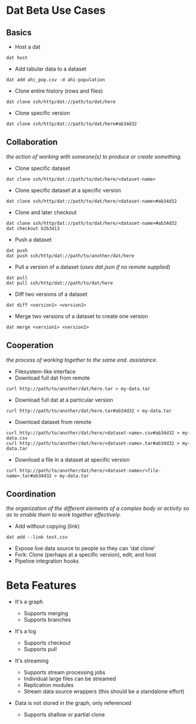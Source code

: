 # Dat Beta Use Cases

## Basics

- Host a dat
```
dat host
```
- Add tabular data to a dataset
```
dat add ahi_pop.csv -d ahi-population
```
- Clone entire history (rows and files)
```
dat clone ssh/http/dat://path/to/dat/here
```
- Clone specific version
```
dat clone ssh/http/dat://path/to/dat/here#ab34d32
```

## Collaboration
*the action of working with someone(s) to produce or create something.*

- Clone specific dataset
```
dat clone ssh/http/dat://path/to/dat/here/<dataset-name>
```
- Clone specific dataset at a specific version
```
dat clone ssh/http/dat://path/to/dat/here/<dataset-name>#ab34d32
```
- Clone and later checkout
```
dat clone ssh/http/dat://path/to/dat/here/<dataset-name>#ab34d32
dat checkout b2b3413
```
- Push a dataset
```
dat push
dat push ssh/http/dat://path/to/another/dat/here
```
- Pull a version of a dataset (*uses dat.json if no remote supplied*)
```
dat pull
dat pull ssh/http/dat://path/to/dat/here
```
- Diff two versions of a dataset
```
dat diff <version1> <version2>
```
- Merge two versions of a dataset to create one version
```
dat merge <version1> <version2>
```

## Cooperation
*the process of working together to the same end. assistance.*

- Filesystem-like interface
- Download full dat from remote
```
curl http://path/to/another/dat/here.tar > my-data.tar
```
- Download full dat at a particular version
```
curl http://path/to/another/dat/here.tar#ab34d32 > my-data.tar
```
- Download dataset from remote
```
curl http://path/to/another/dat/here/<dataset-name>.csv#ab34d32 > my-data.csv
curl http://path/to/another/dat/here/<dataset-name>.tar#ab34d32 > my-data.tar
```
- Download a file in a dataset at specific version
```
curl http://path/to/another/dat/here/<dataset-name>/<file-name>.tar#ab34d32 > my-data.tar
```

## Coordination
*the organization of the different elements of a complex body or activity so as to enable them to work together effectively.*

- Add without copying (link)
```
dat add --link test.csv
```
- Expose live data source to people so they can 'dat clone'
- Fork: Clone (perhaps at a specific version), edit, and host
- Pipeline integration hooks

# Beta Features

- It's a graph
  - Supports merging
  - Supports branches

- It's a log
  - Supports checkout
  - Supports pull

- It's streaming
  - Supports stream processing jobs
  - Individual large files can be streamed
  - Replication modules
  - Stream data source wrappers (this should be a standalone effort)

- Data is not stored in the graph, only referenced
  - Supports shallow or partial clone